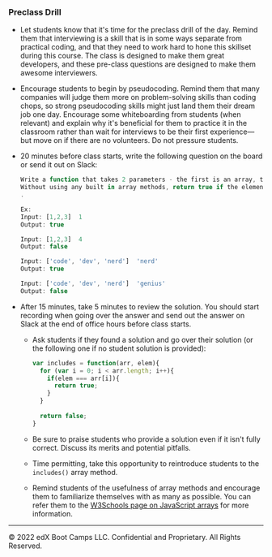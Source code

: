 ### Preclass Drill

* Let students know that it's time for the preclass drill of the day. Remind them that interviewing is a skill that is in some ways separate from practical coding, and that they need to work hard to hone this skillset during this course. The class is designed to make them great developers, and these pre-class questions are designed to make them awesome interviewers.

* Encourage students to begin by pseudocoding. Remind them that many companies will judge them more on problem-solving skills than coding chops, so strong pseudocoding skills might just land them their dream job one day. Encourage some whiteboarding from students (when relevant) and explain why it's beneficial for them to practice it in the classroom rather than wait for interviews to be their first experience—but move on if there are no volunteers. Do not pressure students.

* 20 minutes before class starts, write the following question on the board or send it out on Slack:

  ```js
  Write a function that takes 2 parameters - the first is an array, the second is an element that may or may not be in the array. 
  Without using any built in array methods, return true if the element is in the array or false otherwise. 
  . 

  Ex:
  Input: [1,2,3]  1
  Output: true

  Input: [1,2,3]  4
  Output: false

  Input: ['code', 'dev', 'nerd']  'nerd'
  Output: true

  Input: ['code', 'dev', 'nerd']  'genius'
  Output: false
  ```
 
* After 15 minutes, take 5 minutes to review the solution. You should start recording when going over the answer and send out the answer on Slack at the end of office hours before class starts.

  * Ask students if they found a solution and go over their solution (or the following one if no student solution is provided):

    ```js
    var includes = function(arr, elem){
      for (var i = 0; i < arr.length; i++){
        if(elem === arr[i]){
          return true;
        }
      }
      
      return false;
    }
    ```

  * Be sure to praise students who provide a solution even if it isn't fully correct. Discuss its merits and potential pitfalls. 

  * Time permitting, take this opportunity to reintroduce students to the `includes()` array method.
 
  * Remind students of the usefulness of array methods and encourage them to familiarize themselves with as many as possible. You can refer them to the [W3Schools page on JavaScript arrays](https://www.w3schools.com/jsref/jsref_obj_array.asp) for more information.

---

© 2022 edX Boot Camps LLC. Confidential and Proprietary. All Rights Reserved.

